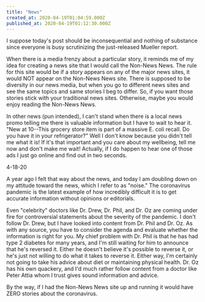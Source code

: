 ```yaml
---
title: "News"
created_at: 2020-04-19T01:04:59.000Z
published_at: 2020-04-19T01:12:30.000Z
---
```

I suppose today's post should be inconsequential and nothing of substance since everyone is busy scrutinizing the just-released Mueller report. 

When there is a media frenzy about a particular story, it reminds me of my idea for creating a news site that I would call the Non-News News. The rule for this site would be if a story appears on any of the major news sites, it would NOT appear on the Non-News News site. There is supposed to be diversity in our news media, but when you go to different news sites and see the same topics and same stories I beg to differ. So, if you want those stories stick with your traditional news sites. Otherwise, maybe you would enjoy reading the Non-News News.

In other news (pun intended), I can't stand when there is a local news promo telling me there is valuable information but I have to wait to hear it. "New at 10--This grocery store item is part of a massive E. coli recall. Do you have it in your refrigerator?" Well I don't know because you didn't tell me what it is! If it's that important and you care about my wellbeing, tell me now and don't make me wait! Actually, if I do happen to hear one of those ads I just go online and find out in two seconds. 

4-18-20

A year ago I felt that way about the news, and today I am doubling down on my attitude toward the news, which I refer to as "noise." The coronavirus pandemic is the latest example of how incredibly difficult it is to get accurate information without opinions or editorials. 

Even "celebrity" doctors like Dr. Drew, Dr. Phil, and Dr. Oz are coming under fire for controversial statements about the severity of the pandemic. I don't follow Dr. Drew, but I have looked into content from Dr. Phil and Dr. Oz. As with any source, you have to consider the agenda and evaluate whether the information is right for you. My chief problem with Dr. Phil is that he has had type 2 diabetes for many years, and I'm still waiting for him to announce that he's reversed it. Either he doesn't believe it's possible to reverse it, or he's just not willing to do what it takes to reverse it. Either way, I'm certainly not going to take his advice about diet or maintaining physical health. Dr. Oz has his own quackery, and I'd much rather follow content from a doctor like Peter Attia whom I trust gives sound information and advice.

By the way, if I had the Non-News News site up and running it would have ZERO stories about the coronavirus.

